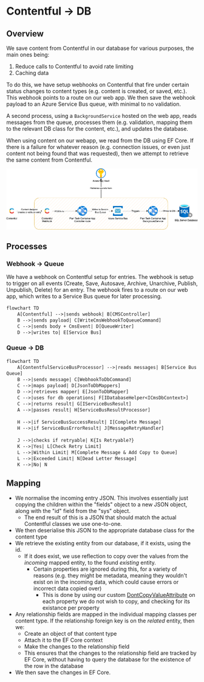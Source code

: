 # Contentful -> DB

## Overview

We save content from Contentful in our database for various purposes, the main ones being:
1. Reduce calls to Contentful to avoid rate limiting
2. Caching data 

To do this, we have setup webhooks on Contentful that fire under certain status changes to content types (e.g. content is created, or saved, etc.).
This webhook points to a route on our web app. We then save the webhook payload to an Azure Service Bus queue, with minimal to no validation.

A second process, using a `BackgroundService` hosted on the web app, reads messages from the queue, processes them (e.g. validation, mapping them to the relevant DB class for the content, etc.), and updates the database.

When using content on our webapp, we read from the DB using EF Core. If there is a failure for whatever reason (e.g. connection issues, or even just content not being found that was requested), then we attempt to retrieve the same content from Contentful.

![Architecture Diagram](/docs/diagrams/published/cms-to-db-process-flow.png)

## Processes

### Webhook -> Queue

We have a webhook on Contentful setup for entries. The webhook is setup to trigger on all events (Create, Save, Autosave, Archive, Unarchive, Publish, Unpublish, Delete) for an entry. The webhook fires to a route on our web app, which writes to a Service Bus queue for later processing.

```mermaid
flowchart TD
    A[Contentful] -->|sends webhook| B[CMSController]
    B -->|sends payload| C[WriteCmsWebhookToQueueCommand]
    C -->|sends body + CmsEvent| D[QueueWriter]
    D -->|writes to| E[Service Bus]
```

### Queue -> DB

```mermaid
flowchart TD
    A[ContentfulServiceBusProcessor] -->|reads messages| B[Service Bus Queue]
    B -->|sends message| C[WebhookToDbCommand]
    C -->|maps payload| D[JsonToDbMappers]
    D -->|retrieves mapper| E[JsonToDbMapper]
    C -->|uses for db operations| F[IDatabaseHelper<ICmsDbContext>]
    C -->|returns result| G[IServiceBusResult]
    A -->|passes result| H[ServiceBusResultProcessor]
    
    H -->|if ServiceBusSuccessResult| I[Complete Message]
    H -->|if ServiceBusErrorResult| J[MessageRetryHandler]
    
    J -->|checks if retryable| K{Is Retryable?}
    K -->|Yes| L[Check Retry Limit]
    L -->|Within Limit| M[Complete Message & Add Copy to Queue]
    L -->|Exceeded Limit| N[Dead Letter Message]
    K -->|No| N
```

## Mapping

- We normalise the incoming entry JSON. This involves essentially just copying the children within the "fields" object to a new JSON object, along with the "id" field from the "sys" object.
  - The end result of this is a JSON that should match the actual Contentful classes we use one-to-one.
- We then deserialise this JSON to the appropriate database class for the content type
- We retrieve the existing entity from our database, if it exists, using the id. 
  - If it does exist, we use reflection to copy over the values from the _incoming_ mapped entity, to the found _existing_ entity.
    - Certain properties are ignored during this, for a variety of reasons (e.g. they might be metadata, meaning they wouldn't exist on in the incoming data, which could cause errors or incorrect data copied over)
      - This is done by using our custom [DontCopyValueAttribute](./src/Dfe.PlanTech.Domain/DontCopyValueAttribute.cs) on each property we do not wish to copy, and checking for its existance per property
- Any relationship fields are mapped in the individual mapping classes per content type. If the relationship foreign key is on the _related_ entity, then we:
    - Create an object of that content type
    - Attach it to the EF Core context
    - Make the changes to the relationship field
  - This ensures that the changes to the relationship field are tracked by EF Core, without having to query the database for the existence of the row in the database
- We then save the changes in EF Core.

